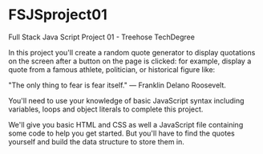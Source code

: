 # FSJSproject01
Full Stack Java Script Project 01 - Treehose TechDegree

In this project you'll create a random quote generator to display quotations on the screen after a button on the page is clicked: for example, display a quote from a famous athlete, politician, or historical figure like:

"The only thing to fear is fear itself." — Franklin Delano Roosevelt.

You'll need to use your knowledge of basic JavaScript syntax including variables, loops and object literals to complete this project.

We'll give you basic HTML and CSS as well a JavaScript file containing some code to help you get started. But you'll have to find the quotes yourself and build the data structure to store them in.


